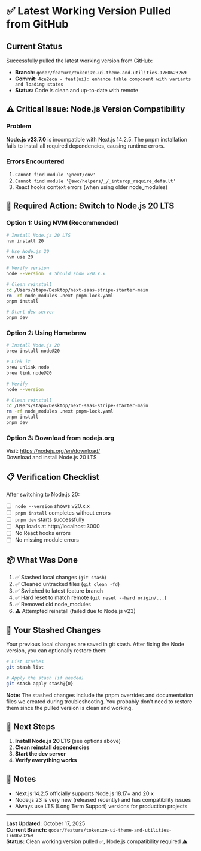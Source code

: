 # ✅ Latest Working Version Pulled from GitHub

## Current Status

Successfully pulled the latest working version from GitHub:

- **Branch:** `qoder/feature/tokenize-ui-theme-and-utilities-1760623269`
- **Commit:** `4ce2eca - feat(ui): enhance table component with variants and loading states`
- **Status:** Code is clean and up-to-date with remote

## ⚠️ Critical Issue: Node.js Version Compatibility

### Problem
**Node.js v23.7.0** is incompatible with Next.js 14.2.5. The pnpm installation fails to install all required dependencies, causing runtime errors.

### Errors Encountered
1. `Cannot find module '@next/env'`
2. `Cannot find module '@swc/helpers/_/_interop_require_default'`
3. React hooks context errors (when using older node_modules)

## 🔧 Required Action: Switch to Node.js 20 LTS

### Option 1: Using NVM (Recommended)

```bash
# Install Node.js 20 LTS
nvm install 20

# Use Node.js 20
nvm use 20

# Verify version
node --version  # Should show v20.x.x

# Clean reinstall
cd /Users/stapo/Desktop/next-saas-stripe-starter-main
rm -rf node_modules .next pnpm-lock.yaml
pnpm install

# Start dev server
pnpm dev
```

### Option 2: Using Homebrew

```bash
# Install Node.js 20
brew install node@20

# Link it
brew unlink node
brew link node@20

# Verify
node --version

# Clean reinstall
cd /Users/stapo/Desktop/next-saas-stripe-starter-main
rm -rf node_modules .next pnpm-lock.yaml
pnpm install
pnpm dev
```

### Option 3: Download from nodejs.org

Visit: https://nodejs.org/en/download/  
Download and install Node.js 20 LTS

## 📋 Verification Checklist

After switching to Node.js 20:

- [ ] `node --version` shows v20.x.x
- [ ] `pnpm install` completes without errors
- [ ] `pnpm dev` starts successfully
- [ ] App loads at http://localhost:3000
- [ ] No React hooks errors
- [ ] No missing module errors

## 📦 What Was Done

1. ✅ Stashed local changes (`git stash`)
2. ✅ Cleaned untracked files (`git clean -fd`)
3. ✅ Switched to latest feature branch
4. ✅ Hard reset to match remote (`git reset --hard origin/...`)
5. ✅ Removed old node_modules
6. ⚠️ Attempted reinstall (failed due to Node.js v23)

## 🔄 Your Stashed Changes

Your previous local changes are saved in git stash. After fixing the Node version, you can optionally restore them:

```bash
# List stashes
git stash list

# Apply the stash (if needed)
git stash apply stash@{0}
```

**Note:** The stashed changes include the pnpm overrides and documentation files we created during troubleshooting. You probably don't need to restore them since the pulled version is clean and working.

## 🎯 Next Steps

1. **Install Node.js 20 LTS** (see options above)
2. **Clean reinstall dependencies**
3. **Start the dev server**
4. **Verify everything works**

## 📝 Notes

- Next.js 14.2.5 officially supports Node.js 18.17+ and 20.x
- Node.js 23 is very new (released recently) and has compatibility issues
- Always use LTS (Long Term Support) versions for production projects

---

**Last Updated:** October 17, 2025  
**Current Branch:** `qoder/feature/tokenize-ui-theme-and-utilities-1760623269`  
**Status:** Clean working version pulled ✅, Node.js compatibility required ⚠️
